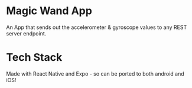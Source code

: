# Magic Wand App
An App that sends out the accelerometer &amp; gyroscope values to any REST server endpoint.

# Tech Stack
Made with React Native and Expo - so can be ported to both android and iOS!


